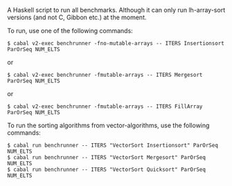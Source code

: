 A Haskell script to run all benchmarks. Although it can only run
lh-array-sort versions (and not C, Gibbon etc.) at the moment.


To run, use one of the following commands:

    $ cabal v2-exec benchrunner -fno-mutable-arrays -- ITERS Insertionsort ParOrSeq NUM_ELTS
    
or

    $ cabal v2-exec benchrunner -fmutable-arrays -- ITERS Mergesort ParOrSeq NUM_ELTS
    
or

    $ cabal v2-exec benchrunner -fmutable-arrays -- ITERS FillArray ParOrSeq NUM_ELTS

To run the sorting algorithms from vector-algorithms, use the following commands: 

    $ cabal run benchrunner -- ITERS "VectorSort Insertionsort" ParOrSeq NUM_ELTS
    $ cabal run benchrunner -- ITERS "VectorSort Mergesort" ParOrSeq NUM_ELTS
    $ cabal run benchrunner -- ITERS "VectorSort Quicksort" ParOrSeq NUM_ELTS